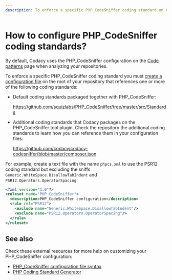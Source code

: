 ```yaml
---
description: To enforce a specific PHP_CodeSniffer coding standard on Codacy you must create a configuration file on the root of your repository that references one or more coding standards.
---
```


# How to configure PHP_CodeSniffer coding standards?

By default, Codacy uses the PHP_CodeSniffer configuration on the [Code patterns](../../repositories-configure/configuring-code-patterns.md) page when analyzing your repositories.

To enforce a specific PHP_CodeSniffer coding standard you must [create a configuration file](https://github.com/squizlabs/PHP_CodeSniffer/wiki/Advanced-Usage#using-a-default-configuration-file) on the root of your repository that references one or more of the following coding standards:

-   Default coding standards packaged together with PHP_CodeSniffer:

    <https://github.com/squizlabs/PHP_CodeSniffer/tree/master/src/Standards>

-   Additional coding standards that Codacy packages on the PHP_CodeSniffer tool plugin. Check the repository the additional coding standards to learn how you can reference them in your configuration files:

    <https://github.com/codacy/codacy-codesniffer/blob/master/composer.json>

For example, create a text file with the name `phpcs.xml` to use the PSR12 coding standard but excluding the sniffs `Generic.WhiteSpace.DisallowTabIndent` and `PSR12.Operators.OperatorSpacing`:

```xml
<?xml version="1.0"?>
<ruleset name="PHP_CodeSniffer">
  <description>PHP_CodeSniffer configuration</description>
  <rule ref="PSR12">
    <exclude name="Generic.WhiteSpace.DisallowTabIndent"/>
    <exclude name="PSR12.Operators.OperatorSpacing"/>
  </rule>
</ruleset>
```

## See also

Check these external resources for more help on customizing your PHP_CodeSniffer configuration:

-   [PHP_CodeSniffer configuration file syntax](https://github.com/squizlabs/PHP_CodeSniffer/wiki/Annotated-Ruleset)
-   [PHP Coding Standard Generator](https://edorian.github.io/php-coding-standard-generator/#phpcs)
